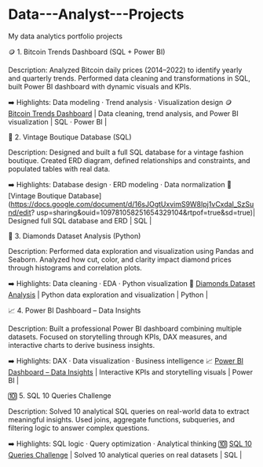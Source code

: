 # Data---Analyst---Projects
My data analytics portfolio projects       

🪙 1. Bitcoin Trends Dashboard (SQL + Power BI)

Description:
Analyzed Bitcoin daily prices (2014–2022) to identify yearly and quarterly trends.
Performed data cleaning and transformations in SQL, built Power BI dashboard with dynamic visuals and KPIs.

➡️ Highlights: Data modeling · Trend analysis · Visualization design
    🪙 [Bitcoin Trends Dashboard](https://drive.google.com/file/d/1dq3GBcSFzXwphlm7ZYojCMJzDjIifRLL/view?usp=drive_link)
| Data cleaning, trend analysis, and Power BI visualization | SQL · Power BI |



👗 2. Vintage Boutique Database (SQL)

Description:
Designed and built a full SQL database for a vintage fashion boutique.
Created ERD diagram, defined relationships and constraints, and populated tables with real data.

➡️ Highlights: Database design · ERD modeling · Data normalization
 👗 [Vintage Boutique Database](https://docs.google.com/document/d/16sJOgtUxvimS9W8Ipj1vCxdaI_SzSund/edit? usp=sharing&ouid=109781058251654329104&rtpof=true&sd=true)| Designed full SQL database and ERD | SQL |


 💎 3. Diamonds Dataset Analysis (Python)

Description:
Performed data exploration and visualization using Pandas and Seaborn.
Analyzed how cut, color, and clarity impact diamond prices through histograms and correlation plots.

➡️ Highlights: Data cleaning · EDA · Python visualization
 💎 [Diamonds Dataset Analysis](https://drive.google.com/file/d/1YcWWkLOeKqYEj2bPpuxzbgxgTFscEF4B/view?usp=sharing)
 | Python data exploration and visualization | Python |
 

📈 4. Power BI Dashboard – Data Insights

Description:
Built a professional Power BI dashboard combining multiple datasets.
Focused on storytelling through KPIs, DAX measures, and interactive charts to derive business insights.

➡️ Highlights: DAX · Data visualization · Business intelligence
 📈 [Power BI Dashboard – Data Insights](https://drive.google.com/file/d/1cILKP3nUbbPjXAEsFCXdPidq1LZfJed-/view?usp=sharing)
| Interactive KPIs and storytelling visuals | Power BI |


🔟 5. SQL 10 Queries Challenge

Description:
Solved 10 analytical SQL queries on real-world data to extract meaningful insights.
Used joins, aggregate functions, subqueries, and filtering logic to answer complex questions.

➡️ Highlights: SQL logic · Query optimization · Analytical thinking 
🔟 [SQL 10 Queries Challenge](https://drive.google.com/file/d/1ViH0p2d9gSBuONEV1IsTlJz5vL6MBVLi/view?usp=sharing)
| Solved 10 analytical queries on real datasets | SQL |













